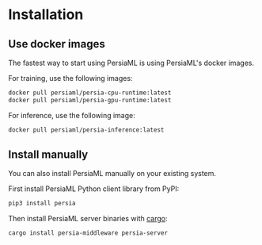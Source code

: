 # Installation

## Use docker images 

The fastest way to start using PersiaML is using PersiaML's docker images.

For training, use the following images:

```bash
docker pull persiaml/persia-cpu-runtime:latest
docker pull persiaml/persia-gpu-runtime:latest
```

<!-- move this to contributing doc
### For development

persia-dev image can build all you need for dev enviroment

```bash
docker pull persiaml/persia-dev:latest
```
-->

For inference, use the following image:

```bash
docker pull persiaml/persia-inference:latest
```

## Install manually

You can also install PersiaML manually on your existing system.

First install PersiaML Python client library from PyPI:

```bash
pip3 install persia
```

Then install PersiaML server binaries with [cargo](https://rustup.rs/):

```bash
cargo install persia-middleware persia-server
```

<!-- move these to contributing doc
**build persia-core from source**
```bash
# build persia-core gpu version
git clone https://github.com/PersiaML/PersiaML-server
mkdir build
docker run -it --rm -v $(realpath PersiaML-server):/workspace/ \
    -e HTTP_PROXY=$$http_proxy -e HTTPS_PROXY=$$https_proxy \
    --network=host -v $(realpath build):/build/ \
    persia-ci:master bash -c "cd /workspace && \
    cargo build --release --package persia-core --features cuda --target-dir /build && \
    cd /build/release && mv libpersia_core.so /build/persia_core.so && \
    rm -rf /build/release"

# build persia-core cpu version without features flag
docker run -it --rm -v $(realpath PersiaML-server):/workspace/ \
    -e HTTP_PROXY=$$http_proxy -e HTTPS_PROXY=$$https_proxy \
    --network=host -v $(realpath build):/build/ \
    persia-ci:master bash -c "cd /workspace && \
    cargo build --release --package persia-core --target-dir /build && \
    cd /build/release && mv libpersia_core.so /build/persia_core.so && \
    rm -rf /build/release"
```
**build persia python from source**

```bash
# build persia python library
git clone https://github.com/PersiaML/PersiaML
cd PersiaML && pip3 install .
```


### Rust libary installation


*build from source*
```bash
git clone https://github.com/PersiaML/PersiaML-server
mkdir build
docker run -it --rm -v $(realpath PersiaML-server):/workspace/ \
    -e HTTP_PROXY=$$http_proxy -e HTTPS_PROXY=$$https_proxy \
    --network=host -v $(realpath build):/build/ \
    persia-ci:master bash -c "cd /workspace && \
    cargo build --release --package persia-embedding-sharded-server --target-dir /build && \
    mv /build/release/persia-embedding-sharded-middleware /build/ && \
    mv /build/release/persia-embedding-sharded-server /build/ && \
    rm -rf /build/release"
```
-->
